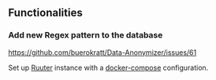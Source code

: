 ## Functionalities

### Add new Regex pattern to the database

https://github.com/buerokratt/Data-Anonymizer/issues/61

Set up [Ruuter](Ruuter/) instance with a [docker-compose](docker-compose.yml) configuration.